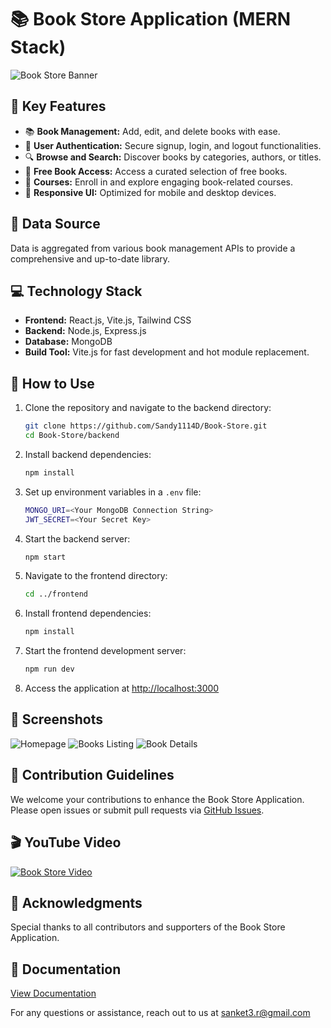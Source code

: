 # 📚 Book Store Application (MERN Stack)

![Book Store Banner](https://via.placeholder.com/1000x400.png?text=Book+Store+Project)

## 🌟 Key Features

- 📚 **Book Management:** Add, edit, and delete books with ease.
- 🔐 **User Authentication:** Secure signup, login, and logout functionalities.
- 🔍 **Browse and Search:** Discover books by categories, authors, or titles.
- 🎁 **Free Book Access:** Access a curated selection of free books.
- 📖 **Courses:** Enroll in and explore engaging book-related courses.
- 📱 **Responsive UI:** Optimized for mobile and desktop devices.

## 📂 Data Source

Data is aggregated from various book management APIs to provide a comprehensive and up-to-date library.

## 💻 Technology Stack

- **Frontend:** React.js, Vite.js, Tailwind CSS
- **Backend:** Node.js, Express.js
- **Database:** MongoDB
- **Build Tool:** Vite.js for fast development and hot module replacement.

## 📝 How to Use

1. Clone the repository and navigate to the backend directory:
    ```bash
    git clone https://github.com/Sandy1114D/Book-Store.git
    cd Book-Store/backend
    ```

2. Install backend dependencies:
    ```bash
    npm install
    ```

3. Set up environment variables in a `.env` file:
    ```bash
    MONGO_URI=<Your MongoDB Connection String>
    JWT_SECRET=<Your Secret Key>
    ```

4. Start the backend server:
    ```bash
    npm start
    ```

5. Navigate to the frontend directory:
    ```bash
    cd ../frontend
    ```

6. Install frontend dependencies:
    ```bash
    npm install
    ```

7. Start the frontend development server:
    ```bash
    npm run dev
    ```

8. Access the application at [http://localhost:3000](http://localhost:3000)

## 📸 Screenshots

![Homepage](https://via.placeholder.com/600x400.png?text=Homepage)
![Books Listing](https://via.placeholder.com/600x400.png?text=Books+Listing)
![Book Details](https://via.placeholder.com/600x400.png?text=Book+Details)

## 🤝 Contribution Guidelines

We welcome your contributions to enhance the Book Store Application. Please open issues or submit pull requests via [GitHub Issues](https://github.com/Sandy1114D/Book-Store/issues).

## 🎬 YouTube Video

[![Book Store Video](https://via.placeholder.com/600x400.png?text=Book+Store+Video)](https://www.youtube.com/watch?v=m87u3V9U-Z8)

## 🙏 Acknowledgments

Special thanks to all contributors and supporters of the Book Store Application.

## 📖 Documentation

[View Documentation](https://github.com/Sandy1114D/Book-Store/blob/main/Documentation.pdf)

For any questions or assistance, reach out to us at [sanket3.r@gmail.com](mailto:sanket3.r@gmail.com)

